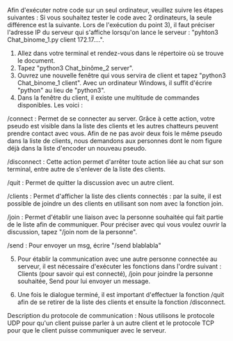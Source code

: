 Afin d'exécuter notre code sur un seul ordinateur, veuillez suivre les étapes suivantes :
Si vous souhaitez tester le code avec 2 ordinateurs, la seule différence est la suivante. Lors de l'exécution du point 3), il faut préciser l'adresse IP du serveur qui s'affiche lorsqu'on lance le serveur : "pyhton3 Chat_binome_1.py client 172.17....".

1) Allez dans votre terminal et rendez-vous dans le répertoire où se trouve le document.
2) Tapez "python3 Chat_binôme_2 server".
3) Ouvrez une nouvelle fenêtre qui vous servira de client et tapez "python3 Chat_binome_1 client". Avec un ordinateur Windows, il suffit d'écrire "python" au lieu de "python3".
4) Dans la fenêtre du client, il existe une multitude de commandes disponibles. Les voici :

/connect : Permet de se connecter au server. Grâce à cette action, votre pseudo est visible dans la liste des clients
et les autres chatteurs peuvent prendre contact avec vous. Afin de ne pas avoir deux fois le même pseudo dans la liste
 de clients, nous demandons aux personnes dont le nom figure déjà dans la liste d'encoder un nouveau pseudo.

/disconnect : Cette action permet d'arrêter toute action liée au chat sur son terminal, entre autre de s'enlever de
la liste des clients.

/quit : Permet de quitter la discussion avec un autre client.

/clients : Permet d'afficher la liste des clients connectés : par la suite, il est possible de joindre un des clients
en utilisant son nom avec la fonction join.

/join : Permet d'établir une liaison avec la personne souhaitée qui fait partie de le liste afin de communiquer. Pour
préciser avec qui vous voulez ouvrir la discussion, tapez "/join nom de la personne".

/send : Pour envoyer un msg, écrire "/send blablabla"

5) Pour établir la communication avec une autre personne connectée au serveur, il est nécessaire d'exécuter les
fonctions dans l'ordre suivant : Clients (pour savoir qui est connecté), /join pour joindre la personne souhaitée,
Send pour lui envoyer un message.

6) Une fois le dialogue terminé, il est important d'effectuer la fonction /quit afin de se retirer de la liste des
clients et ensuite la fonction /disconnect.

Description du protocole de communication : Nous utilisons le protocole UDP pour qu'un client puisse parler à un autre client et le protocole TCP pour que le client puisse communiquer avec le serveur.